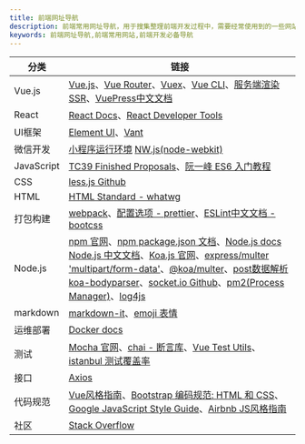 ```yaml
---
title: 前端网址导航
description: 前端常用网址导航，用于搜集整理前端开发过程中，需要经常使用到的一些网站链接，方便快速访问，提高效率。包括：Vue.js、UI框架、JavaScript、CSS、打包构建、测试、接口请求等。比如 Vue.js 全家桶链接、JS TC39、阮一峰ES6入门、前端代码规范等链接。
keywords: 前端网址导航,前端常用网站,前端开发必备导航
---
```


分类 | 链接
--- | ---
Vue.js | [Vue.js](https://cn.vuejs.org/v2/guide/)、[Vue Router](https://router.vuejs.org/zh/)、[Vuex](https://vuex.vuejs.org/zh/)、[Vue CLI](https://cli.vuejs.org/zh/)、[服务端渲染SSR](https://ssr.vuejs.org/zh/)、[VuePress中文文档](https://www.vuepress.cn/)
React |  [React Docs](https://reactjs.org/docs/getting-started.html)、[React Developer Tools](https://chrome.google.com/webstore/detail/react-developer-tools/fmkadmapgofadopljbjfkapdkoienihi?hl=en)
UI框架 | [Element UI](https://element.eleme.cn/#/zh-CN/component/radio)、[Vant](https://vant-contrib.gitee.io/vant/#/zh-CN/)
微信开发 | [小程序运行环境](https://developers.weixin.qq.com/miniprogram/dev/framework/runtime/env.html) [NW.js(node-webkit)](https://github.com/nwjs/nw.js)
JavaScript | [TC39 Finished Proposals](https://github.com/tc39/proposals/blob/master/finished-proposals.md)、[阮一峰 ES6 入门教程](https://es6.ruanyifeng.com/)
CSS | [less.js Github](https://github.com/less/less.js)
HTML | [HTML Standard - whatwg](https://html.spec.whatwg.org/multipage/)
打包构建 | [webpack](https://www.webpackjs.com/)、[配置选项 - prettier](https://prettier.io/docs/en/options.html)、[ESLint中文文档 - bootcss](https://eslint.bootcss.com/docs/user-guide/getting-started)
Node.js| [npm 官网](https://www.npmjs.com/)、[npm package.json 文档](https://docs.npmjs.com/cli/v6/configuring-npm/package-json#files)、[Node.js docs](https://nodejs.org/en/docs/) [Node.js 中文文档](http://nodejs.cn/api/)、[Koa.js 官网](https://koa.bootcss.com/#response)、[express/multer 'multipart/form-data'](https://github.com/expressjs/multer)、[@koa/multer](https://github.com/koajs/multer)、[post数据解析 koa-bodyparser](https://github.com/koajs/bodyparser)、[socket.io Github](https://github.com/socketio/socket.io#readme)、[pm2(Process Manager)](https://github.com/Unitech/pm2)、[log4js](https://github.com/log4js-node/log4js-node)
markdown | [markdown-it](https://github.com/markdown-it/markdown-it)、[emoji 表情](https://github.com/markdown-it/markdown-it-emoji/blob/master/lib/data/full.json)
运维部署 | [Docker docs](https://docs.docker.com/get-started/overview/)
测试 | [Mocha 官网](https://mochajs.org/)、[chai - 断言库](https://github.com/chaijs/chai)、[Vue Test Utils](https://vue-test-utils.vuejs.org/zh/)、[istanbul 测试覆盖率](https://istanbul.js.org/)
接口 | [Axios](https://github.com/axios/axios)
代码规范 | [Vue风格指南](https://cn.vuejs.org/v2/style-guide/)、[Bootstrap 编码规范: HTML 和 CSS](https://codeguide.bootcss.com/)、[Google JavaScript Style Guide](http://google.github.io/styleguide/jsguide.html)、[Airbnb JS风格指南](https://github.com/airbnb/javascript)
社区 | [Stack Overflow](https://stackoverflow.com/questions/)